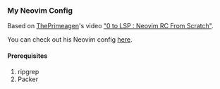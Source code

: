 ### My Neovim Config

Based on [ThePrimeagen](https://github.com/ThePrimeagen)'s video ["0 to LSP : Neovim RC From Scratch"](https://www.youtube.com/watch?v=w7i4amO_zaE).

You can check out his Neovim config [here](https://github.com/ThePrimeagen/init.lua).

#### Prerequisites
1. ripgrep
2. Packer

